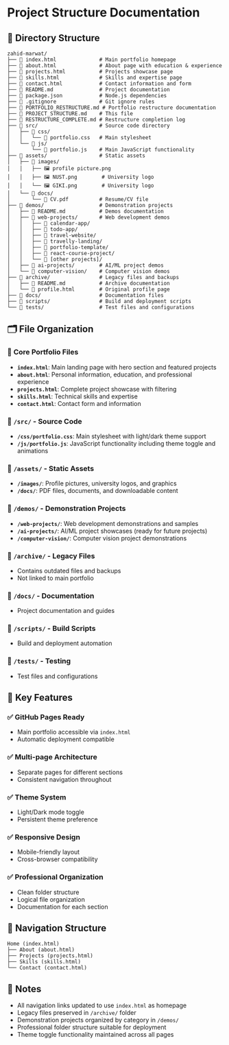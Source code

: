# Project Structure Documentation

## 📁 Directory Structure

```
zahid-marwat/
├── 📄 index.html              # Main portfolio homepage
├── 📄 about.html              # About page with education & experience
├── 📄 projects.html           # Projects showcase page
├── 📄 skills.html             # Skills and expertise page
├── 📄 contact.html            # Contact information and form
├── 📄 README.md               # Project documentation
├── 📄 package.json            # Node.js dependencies
├── 📄 .gitignore              # Git ignore rules
├── 📄 PORTFOLIO_RESTRUCTURE.md # Portfolio restructure documentation
├── 📄 PROJECT_STRUCTURE.md    # This file
├── 📄 RESTRUCTURE_COMPLETE.md # Restructure completion log
├── 📁 src/                    # Source code directory
│   ├── 📁 css/
│   │   └── 📄 portfolio.css   # Main stylesheet
│   └── 📁 js/
│       └── 📄 portfolio.js    # Main JavaScript functionality
├── 📁 assets/                 # Static assets
│   ├── 📁 images/
│   │   ├── 🖼️ profile picture.png
│   │   ├── 🖼️ NUST.png        # University logo
│   │   └── 🖼️ GIKI.png        # University logo
│   └── 📁 docs/
│       └── 📄 CV.pdf          # Resume/CV file
├── 📁 demos/                  # Demonstration projects
│   ├── 📄 README.md           # Demos documentation
│   ├── 📁 web-projects/       # Web development demos
│   │   ├── 📁 calendar-app/
│   │   ├── 📁 todo-app/
│   │   ├── 📁 travel-website/
│   │   ├── 📁 travelly-landing/
│   │   ├── 📁 portfolio-template/
│   │   ├── 📁 react-course-project/
│   │   └── 📁 [other projects]/
│   ├── 📁 ai-projects/        # AI/ML project demos
│   └── 📁 computer-vision/    # Computer vision demos
├── 📁 archive/                # Legacy files and backups
│   ├── 📄 README.md           # Archive documentation
│   └── 📄 profile.html        # Original profile page
├── 📁 docs/                   # Documentation files
├── 📁 scripts/                # Build and deployment scripts
└── 📁 tests/                  # Test files and configurations
```

## 🗂️ File Organization

### 📁 **Core Portfolio Files**
- **`index.html`**: Main landing page with hero section and featured projects
- **`about.html`**: Personal information, education, and professional experience
- **`projects.html`**: Complete project showcase with filtering
- **`skills.html`**: Technical skills and expertise
- **`contact.html`**: Contact form and information

### 📁 **`/src/`** - Source Code
- **`/css/portfolio.css`**: Main stylesheet with light/dark theme support
- **`/js/portfolio.js`**: JavaScript functionality including theme toggle and animations

### 📁 **`/assets/`** - Static Assets
- **`/images/`**: Profile pictures, university logos, and graphics
- **`/docs/`**: PDF files, documents, and downloadable content

### 📁 **`/demos/`** - Demonstration Projects
- **`/web-projects/`**: Web development demonstrations and samples
- **`/ai-projects/`**: AI/ML project showcases (ready for future projects)
- **`/computer-vision/`**: Computer vision project demonstrations

### 📁 **`/archive/`** - Legacy Files
- Contains outdated files and backups
- Not linked to main portfolio

### 📁 **`/docs/`** - Documentation
- Project documentation and guides

### 📁 **`/scripts/`** - Build Scripts
- Build and deployment automation

### 📁 **`/tests/`** - Testing
- Test files and configurations

## 🚀 Key Features

### ✅ **GitHub Pages Ready**
- Main portfolio accessible via `index.html`
- Automatic deployment compatible

### ✅ **Multi-page Architecture**
- Separate pages for different sections
- Consistent navigation throughout

### ✅ **Theme System**
- Light/Dark mode toggle
- Persistent theme preference

### ✅ **Responsive Design**
- Mobile-friendly layout
- Cross-browser compatibility

### ✅ **Professional Organization**
- Clean folder structure
- Logical file organization
- Documentation for each section

## 🔗 Navigation Structure

```
Home (index.html)
├── About (about.html)
├── Projects (projects.html)
├── Skills (skills.html)
└── Contact (contact.html)
```

## 📝 Notes

- All navigation links updated to use `index.html` as homepage
- Legacy files preserved in `/archive/` folder
- Demonstration projects organized by category in `/demos/`
- Professional folder structure suitable for deployment
- Theme toggle functionality maintained across all pages
